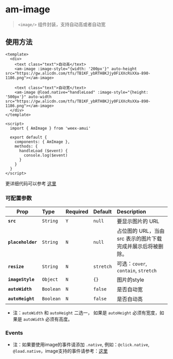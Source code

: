 # am-image

> `<image/>` 组件封装，支持自动高或者自动宽

## 使用方法

```vue
<template>
  <div>
    <text class="text">自动高</text>
    <am-image :image-style="{width: '200px'}" auto-height src="https://gw.alicdn.com/tfs/TB1KF_ybRTH8KJjy0FiXXcRsXXa-890-1186.png"></am-image>

    <text class="text">自动宽</text>
    <am-image @load.native="handleLoad" :image-style="{height: '500px'}" auto-width src="https://gw.alicdn.com/tfs/TB1KF_ybRTH8KJjy0FiXXcRsXXa-890-1186.png"></am-image>
  </div>
</template>

<script>
  import { AmImage } from 'weex-amui'

  export default {
    components: { AmImage },
    methods: {
      handleLoad ($event) {
        console.log($event)
      }
    }
  }
</script>

```
更详细代码可以参考 [这里](https://github.com/HMingHe/weex-amui/blob/master/example/image/index.vue)

### 可配置参数
| Prop	 | Type | Required | Default | Description |
| ---- |:----|:---|:-------|:----------|
| **`src`** | `String` | `Y` | `null` | 要显示图片的 URL |
| **`placeholder`** | `String` | `N` | `null` | 占位图的 URL，当由 src 表示的图片下载完成并展示后将被删除。 |
| **`resize`** | `String` | `N` | `stretch` | 可选：`cover`, `contain`, `stretch` |
| **`imageStyle`** | `Object` | `N` | `{}` | 图片的style |
| **`autoWidth`** | `Boolean` | `N` | `false` | 是否自动宽 |
| **`autoHeight`** | `Boolean` | `N` | `false` | 是否自动高 |

- 注：`autoWidth` 和 `autoHeight` 二选一， 如果是 `autoHeight` 必须有宽度，如果是 `autoWidth` 必须有高度。

### Events

- 注：如果要使用image的事件请添加 `.native`, 例如：`@click.native`, `@load.native`，image支持的事件请参考：[这里](http://weex.apache.org/cn/references/components/image.html#shi-jian)